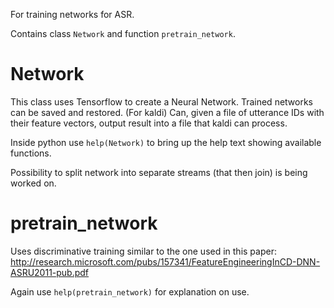 For training networks for ASR.

Contains class `Network` and function `pretrain_network`.

# Network

This class uses Tensorflow to create a Neural Network. Trained networks can be saved and restored.
(For kaldi) Can, given a file of utterance IDs with their feature vectors, output result into a file that kaldi can
	process.

Inside python use `help(Network)` to bring up the help text showing available functions.

Possibility to split network into separate streams (that then join) is being worked on.

# pretrain\_network

Uses discriminative training similar to the one used in this paper: http://research.microsoft.com/pubs/157341/FeatureEngineeringInCD-DNN-ASRU2011-pub.pdf

Again use `help(pretrain_network)` for explanation on use.

